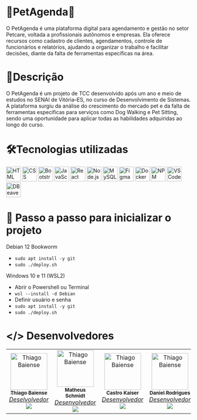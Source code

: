 # 🐾PetAgenda🐾
O PetAgenda é uma plataforma digital para agendamento e gestão no setor Petcare, voltada a profissionais autônomos e empresas. Ela oferece recursos como cadastro de clientes, agendamentos, controle de funcionários e relatórios, ajudando a organizar o trabalho e facilitar decisões, diante da falta de ferramentas específicas na área.

# 📄Descrição
O PetAgenda é um projeto de TCC desenvolvido após um ano e meio de estudos no SENAI de Vitória–ES, no curso de Desenvolvimento de Sistemas. A plataforma surgiu da análise do crescimento do mercado pet e da falta de ferramentas específicas para serviços como Dog Walking e Pet Sitting, sendo uma oportunidade para aplicar todas as habilidades adquiridas ao longo do curso.

# 🛠Tecnologias utilizadas
<p align="left">
  <!-- Frontend -->
  <img src="https://cdn.jsdelivr.net/gh/devicons/devicon/icons/html5/html5-original.svg" width="40" alt="HTML" />
  <img src="https://cdn.jsdelivr.net/gh/devicons/devicon/icons/css3/css3-original.svg" width="40" alt="CSS" />
  <img src="https://cdn.jsdelivr.net/gh/devicons/devicon/icons/bootstrap/bootstrap-original.svg" width="40" alt="Bootstrap" />
  <img src="https://cdn.jsdelivr.net/gh/devicons/devicon/icons/javascript/javascript-original.svg" width="40" alt="JavaScript" />
  <img src="https://cdn.jsdelivr.net/gh/devicons/devicon/icons/react/react-original.svg" width="40" alt="React" />

  <!-- Backend e Banco -->
  <img src="https://upload.wikimedia.org/wikipedia/commons/d/d9/Node.js_logo.svg" width="40" alt="Node.js" />
  <img src="https://cdn.jsdelivr.net/gh/devicons/devicon/icons/mysql/mysql-original.svg" width="40" alt="MySQL" />

  <!-- Design e DevOps -->
  <img src="https://cdn.jsdelivr.net/gh/devicons/devicon/icons/figma/figma-original.svg" width="40" alt="Figma" />
  <img src="https://cdn.jsdelivr.net/gh/devicons/devicon/icons/docker/docker-original.svg" width="40" alt="Docker" />
  <img src="https://cdn.jsdelivr.net/gh/devicons/devicon/icons/npm/npm-original-wordmark.svg" width="40" alt="NPM" />

  <!-- Ferramentas -->
  <img src="https://img.icons8.com/fluent/48/000000/visual-studio-code-2019.png" width="40" alt="VS Code Icon"/>
  <img src="https://icon.icepanel.io/Technology/svg/DBeaver.svg" width="40" alt="DBeaver Icon" />
 


</p>


# 📝 Passo a passo para inicializar o projeto
Debian 12 Bookworm
- ```sudo apt install -y git```
- ```sudo ./deploy.sh```

Windows 10 e 11 (WSL2)
- Abrir o Powershell ou Terminal
- ```wsl --install -d Debian```
- Definir usuário e senha
- ```sudo apt install -y git```
- ```sudo ./deploy.sh```

# </> Desenvolvedores
<table> 
  <tr> 
    <td align="center" width="200">
      <a href="https://github.com/tbaiense"> 
        <img src="https://avatars.githubusercontent.com/u/168869648?v=4" width="100px" alt="Thiago Baiense"/> 
        <br /> 
        <sub>
          <b>
            Thiago Baiense
          </b>
        </sub>
        <br /> 
        <em>
          Deselvolvedor
        </em>
        <br /> 
        <a href="https://github.com/tbaiense"> 
          <img src="https://img.shields.io/badge/GitHub-000?style=flat&logo=github&logoColor=white"/> 
        </a> 
      </a> 
    </td>
    <td align="center" width="200">
      <a href="https://github.com/Arescoderx"> 
        <img src="https://avatars.githubusercontent.com/u/171873857?v=4" width="100px" alt="Thiago Baiense"/> 
        <br /> 
        <sub>
          <b>
            Matheus Schmidt
          </b>
        </sub>
        <br /> 
        <em>
          Desenvolvedor
        </em>
        <br /> 
        <a href="https://github.com/Arescoderx"> 
          <img src="https://img.shields.io/badge/GitHub-000?style=flat&logo=github&logoColor=white"/> 
        </a> 
      </a> 
    </td> 
    <td align="center" width="200">
      <a href="https://github.com/CastroKaiser"> 
        <img src="https://avatars.githubusercontent.com/u/168910263?v=4" width="100px" alt="Thiago Baiense"/> 
        <br /> 
        <sub>
          <b>
            Castro Kaiser
          </b>
        </sub>
        <br /> 
        <em>
          Desenvolvedor
        </em>
        <br /> 
        <a href="https://github.com/CastroKaiser"> 
          <img src="https://img.shields.io/badge/GitHub-000?style=flat&logo=github&logoColor=white"/> 
        </a> 
      </a> 
    </td> 
    <td align="center" width="200">
      <a href="https://github.com/Koji-Kashin"> 
        <img src="https://avatars.githubusercontent.com/u/171873345?v=4" width="100px" alt="Thiago Baiense"/> 
        <br /> 
        <sub>
          <b>
            Daniel Rodrigues
          </b>
        </sub>
        <br /> 
        <em>
          Desenvolvedor
        </em>
        <br /> 
        <a href="https://github.com/Koji-Kashin"> 
          <img src="https://img.shields.io/badge/GitHub-000?style=flat&logo=github&logoColor=white"/> 
        </a> 
      </a> 
    </td> 
  </tr> 
</table>
